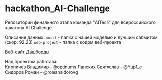# hackathon_AI-Challenge
Репозиторий финального этапа команда "AITech" для всероссийского хакатона AI Challenge

Описание данных:
`model` - папка с нашей моделью и лучшим сабмитом (скор: 92.23)
`web-project` - папка с кодом веб-проекта

[Веб-сайт](http://188.124.38.42/)
[Дашборды](https://datalens.yandex/0c4rabu4xutip)

Над проектом работали:<br />
Кирпичев Владимир - @optinums
Ланских Святослав - @Yup1_e
Сидоров Роман - @romansidorovg
